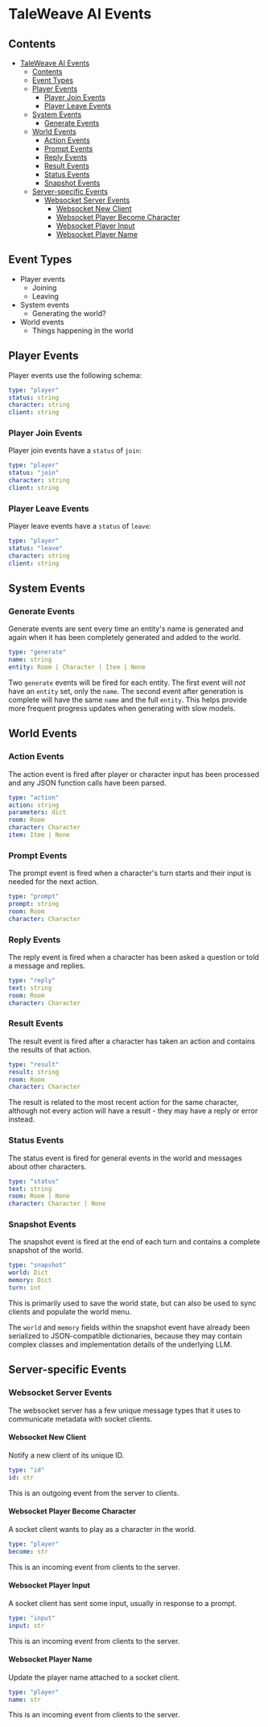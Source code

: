 # TaleWeave AI Events

## Contents

- [TaleWeave AI Events](#taleweave-ai-events)
  - [Contents](#contents)
  - [Event Types](#event-types)
  - [Player Events](#player-events)
    - [Player Join Events](#player-join-events)
    - [Player Leave Events](#player-leave-events)
  - [System Events](#system-events)
    - [Generate Events](#generate-events)
  - [World Events](#world-events)
    - [Action Events](#action-events)
    - [Prompt Events](#prompt-events)
    - [Reply Events](#reply-events)
    - [Result Events](#result-events)
    - [Status Events](#status-events)
    - [Snapshot Events](#snapshot-events)
  - [Server-specific Events](#server-specific-events)
    - [Websocket Server Events](#websocket-server-events)
      - [Websocket New Client](#websocket-new-client)
      - [Websocket Player Become Character](#websocket-player-become-character)
      - [Websocket Player Input](#websocket-player-input)
      - [Websocket Player Name](#websocket-player-name)

## Event Types

- Player events
  - Joining
  - Leaving
- System events
  - Generating the world?
- World events
  - Things happening in the world

## Player Events

Player events use the following schema:

```yaml
type: "player"
status: string
character: string
client: string
```

### Player Join Events

Player join events have a `status` of `join`:

```yaml
type: "player"
status: "join"
character: string
client: string
```

### Player Leave Events

Player leave events have a `status` of `leave`:

```yaml
type: "player"
status: "leave"
character: string
client: string
```

## System Events

### Generate Events

Generate events are sent every time an entity's name is generated and again when it has been completely generated and
added to the world.

```yaml
type: "generate"
name: string
entity: Room | Character | Item | None
```

Two `generate` events will be fired for each entity. The first event will *not* have an `entity` set, only the `name`.
The second event after generation is complete will have the same `name` and the full `entity`. This helps provide
more frequent progress updates when generating with slow models.

## World Events

### Action Events

The action event is fired after player or character input has been processed and any JSON function calls have been parsed.

```yaml
type: "action"
action: string
parameters: dict
room: Room
character: Character
item: Item | None
```

### Prompt Events

The prompt event is fired when a character's turn starts and their input is needed for the next action.

```yaml
type: "prompt"
prompt: string
room: Room
character: Character
```

### Reply Events

The reply event is fired when a character has been asked a question or told a message and replies.

```yaml
type: "reply"
text: string
room: Room
character: Character
```

### Result Events

The result event is fired after a character has taken an action and contains the results of that action.

```yaml
type: "result"
result: string
room: Room
character: Character
```

The result is related to the most recent action for the same character, although not every action will have a result - they
may have a reply or error instead.

### Status Events

The status event is fired for general events in the world and messages about other characters.

```yaml
type: "status"
text: string
room: Room | None
character: Character | None
```

### Snapshot Events

The snapshot event is fired at the end of each turn and contains a complete snapshot of the world.

```yaml
type: "snapshot"
world: Dict
memory: Dict
turn: int
```

This is primarily used to save the world state, but can also be used to sync clients and populate the world menu.

The `world` and `memory` fields within the snapshot event have already been serialized to JSON-compatible dictionaries,
because they may contain complex classes and implementation details of the underlying LLM.

## Server-specific Events

### Websocket Server Events

The websocket server has a few unique message types that it uses to communicate metadata with socket clients.

#### Websocket New Client

Notify a new client of its unique ID.

```yaml
type: "id"
id: str
```

This is an outgoing event from the server to clients.

#### Websocket Player Become Character

A socket client wants to play as a character in the world.

```yaml
type: "player"
become: str
```

This is an incoming event from clients to the server.

#### Websocket Player Input

A socket client has sent some input, usually in response to a prompt.

```yaml
type: "input"
input: str
```

This is an incoming event from clients to the server.

#### Websocket Player Name

Update the player name attached to a socket client.

```yaml
type: "player"
name: str
```

This is an incoming event from clients to the server.
